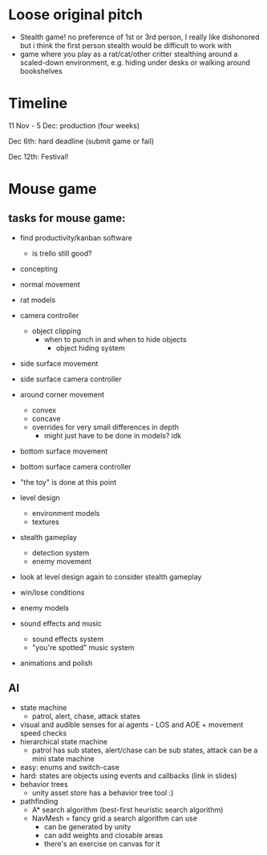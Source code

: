 # Loose original pitch
- Stealth game! no preference of 1st or 3rd person, I really like dishonored but i think the first person stealth would be difficult to work with
- game where you play as a rat/cat/other critter stealthing around a scaled-down environment, e.g. hiding under desks or walking around bookshelves

# Timeline
11 Nov - 5 Dec: production (four weeks)

Dec 6th: hard deadline (submit game or fail)

Dec 12th: Festival!

# Mouse game

## tasks for mouse game:
- find productivity/kanban software
    - is trello still good?
- concepting
- normal movement
- rat models
- camera controller
    - object clipping
        - when to punch in and when to hide objects
            - object hiding system
- side surface movement
- side surface camera controller
- around corner movement
    - convex
    - concave
    - overrides for very small differences in depth
        - might just have to be done in models? idk
- bottom surface movement
- bottom surface camera controller
- "the toy" is done at this point

- level design
    - environment models
    - textures
- stealth gameplay
    - detection system
    - enemy movement
- look at level design again to consider stealth gameplay
- win/lose conditions
- enemy models
- sound effects and music
    - sound effects system
    - "you're spotted" music system
- animations and polish


## AI
- state machine
    - patrol, alert, chase, attack states
- visual and audible senses for ai agents - LOS and AOE + movement speed checks
- hierarchical state machine
    - patrol has sub states, alert/chase can be sub states, attack can be a mini state machine
- easy: enums and switch-case
- hard: states are objects using events and callbacks (link in slides)
- behavior trees
    - unity asset store has a behavior tree tool :)
- pathfinding
    - A* search algorithm (best-first heuristic search algorithm)
    - NavMesh = fancy grid a search algorithm can use
        - can be generated by unity
        - can add weights and closable areas
        - there's an exercise on canvas for it